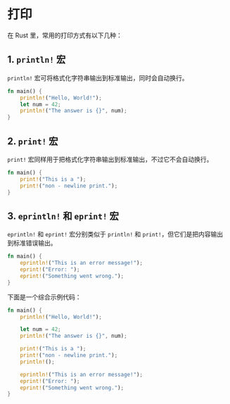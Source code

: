 # 打印

在 Rust 里，常用的打印方式有以下几种：

## 1. `println!` 宏

`println!` 宏可将格式化字符串输出到标准输出，同时会自动换行。

```rust
fn main() {
    println!("Hello, World!");
    let num = 42;
    println!("The answer is {}", num);
}
```

## 2. `print!` 宏

`print!` 宏同样用于把格式化字符串输出到标准输出，不过它不会自动换行。

```rust
fn main() {
    print!("This is a ");
    print!("non - newline print.");
}
```

## 3. `eprintln!` 和 `eprint!` 宏

`eprintln!` 和 `eprint!` 宏分别类似于 `println!` 和 `print!`，但它们是把内容输出到标准错误输出。

```rust
fn main() {
    eprintln!("This is an error message!");
    eprint!("Error: ");
    eprint!("Something went wrong.");
}
```

下面是一个综合示例代码：

```rust
fn main() {
    println!("Hello, World!");

    let num = 42;
    println!("The answer is {}", num);

    print!("This is a ");
    print!("non - newline print.");
    println!();

    eprintln!("This is an error message!");
    eprint!("Error: ");
    eprint!("Something went wrong.");
}    
```
